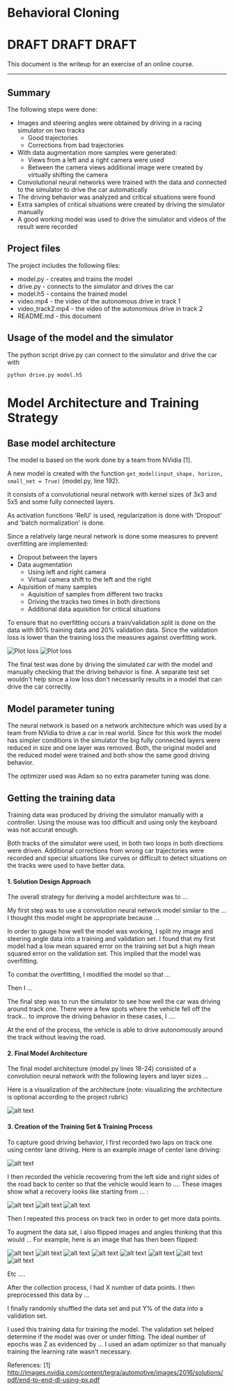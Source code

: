 [//]: # (Image References)

[image1]: ./examples/placeholder.png "Model Visualization"
[image2]: ./images/simulator_manual.jpg "Simulator manual"
[image3]: ./images/simulator_autonomous.jpg "Simulator autonomous"
[image4]: ./images/difficult_situation_track1_01.jpg "Difficult situation"
[image5]: ./images/difficult_situation_track1_02.jpg "Difficult situation"
[image6]: ./images/difficult_situation_track1_03.jpg "Difficult situation"
[image7]: ./images/difficult_situation_track2_01.jpg "Difficult situation"
[image12]: ./images/difficult_situation_track2_02.jpg "Difficult situation"
[image13]: ./images/difficult_situation_track2_03.jpg "Difficult situation"
[image14]: ./images/difficult_situation_track2_04.jpg "Difficult situation"
[image8]: ./images/augmentation_example_01.jpg "Augmentation example"
[image9]: ./images/augmentation_example_02.jpg "Augmentation example"
[image10]: ./images/augmentation_example_03.jpg "Augmentation: flip"
[image_plot_loss]: ./images/plot_loss.png "Plot loss"
[image_plot_loss_final]: ./images/plot_loss_final.png "Plot loss"
[image_architecture]: ./images/architecture.png "Architecture"

# **Behavioral Cloning** 

# DRAFT DRAFT DRAFT

This document is the writeup for an exercise of an online course.

---

## Summary

The following steps were done:
* Images and steering angles were obtained by driving in a racing simulator on two tracks
    * Good trajectories
    * Corrections from bad trajectories
* With data augmentation more samples were generated:
    * Views from a left and a right camera were used
    * Between the camera views additional image were created by virtually shifting the camera
* Convolutional neural networks were trained with the data and connected to the simulator to drive the car automatically
* The driving behavior was analyzed and critical situations were found
* Extra samples of critical situations were created by driving the simulator manually
* A good working model was used to drive the simulator and videos of the result were recorded

## Project files

The project includes the following files:
* model.py - creates and trains the model
* drive.py - connects to the simulator and drives the car
* model.h5 - contains the trained model
* video.mp4 - the video of the autonomous drive in track 1
* video_track2.mp4 - the video of the autonomous drive in track 2
* README.md - this document

## Usage of the model and the simulator

The python script drive.py can connect to the simulator and drive the car with

```sh
python drive.py model.h5
```


# Model Architecture and Training Strategy

## Base model architecture

The model is based on the work done by a team from NVidia [1].

A new model is created with the function `get_model(input_shape, horizon, small_net = True)` (model.py, line 192).

It consists of a convolutional neural network with kernel sizes of 3x3 and 5x5 and some fully connected layers.

As activation functions 'RelU' is used, regularization is done with 'Dropout' and 'batch normalization' is done.

Since a relatively large neural network is done some measures to prevent overfitting are implemented:

* Dropout between the layers
* Data augmentation
    * Using left and right camera
    * Virtual camera shift to the left and the right
* Aquisition of many samples
    * Aquisition of samples from different two tracks
    * Driving the tracks two times in both directions
    * Additional data aquisition for critical situations

To ensure that no overfitting occurs a train/validation split is done on the data with 80% training data and 20% validation data. Since the validation loss is lower than the training loss the measures against overfitting work.

![Plot loss][image_plot_loss]
![Plot loss][image_plot_loss_final]

The final test was done by driving the simulated car with the model and manually checking that the driving behavior is fine. A separate test set wouldn't help since a low loss don't necessarily results in a model that can drive the car correctly.

## Model parameter tuning

The neural network is based on a network architecture which was used by a team from NVidia to drive a car in real world. Since for this work the model has simpler conditions in the simulator the big fully connected layers were reduced in size and one layer was removed. Both, the original model and the reduced model were trained and both show the same good driving behavior.

The optimizer used was Adam so no extra parameter tuning was done.

## Getting the training data

Training data was produced by driving the simulator manually with a controller. Using the mouse was too difficult and using only the keyboard was not accurat enough.

Both tracks of the simulator were used, in both two loops in both directions were driven. Additional corrections from wrong car trajectories were recorded and special situations like curves or difficult to detect situations on the tracks were used to have better data.


#### 1. Solution Design Approach

The overall strategy for deriving a model architecture was to ...

My first step was to use a convolution neural network model similar to the ... I thought this model might be appropriate because ...

In order to gauge how well the model was working, I split my image and steering angle data into a training and validation set. I found that my first model had a low mean squared error on the training set but a high mean squared error on the validation set. This implied that the model was overfitting. 

To combat the overfitting, I modified the model so that ...

Then I ... 

The final step was to run the simulator to see how well the car was driving around track one. There were a few spots where the vehicle fell off the track... to improve the driving behavior in these cases, I ....

At the end of the process, the vehicle is able to drive autonomously around the track without leaving the road.

#### 2. Final Model Architecture

The final model architecture (model.py lines 18-24) consisted of a convolution neural network with the following layers and layer sizes ...

Here is a visualization of the architecture (note: visualizing the architecture is optional according to the project rubric)

![alt text][image_architecture]

#### 3. Creation of the Training Set & Training Process

To capture good driving behavior, I first recorded two laps on track one using center lane driving. Here is an example image of center lane driving:

![alt text][image2]

I then recorded the vehicle recovering from the left side and right sides of the road back to center so that the vehicle would learn to .... These images show what a recovery looks like starting from ... :

![alt text][image3]
![alt text][image4]
![alt text][image5]

Then I repeated this process on track two in order to get more data points.

To augment the data sat, I also flipped images and angles thinking that this would ... For example, here is an image that has then been flipped:

![alt text][image6]
![alt text][image7]
![alt text][image8]
![alt text][image9]
![alt text][image10]
![alt text][image14]
![alt text][image12]
![alt text][image13]

Etc ....

After the collection process, I had X number of data points. I then preprocessed this data by ...


I finally randomly shuffled the data set and put Y% of the data into a validation set. 

I used this training data for training the model. The validation set helped determine if the model was over or under fitting. The ideal number of epochs was Z as evidenced by ... I used an adam optimizer so that manually training the learning rate wasn't necessary.

References:
[1] http://images.nvidia.com/content/tegra/automotive/images/2016/solutions/pdf/end-to-end-dl-using-px.pdf
